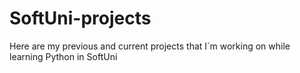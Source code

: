 # SoftUni-projects

Here are my previous and current projects that I`m working on while learning Python in SoftUni 
